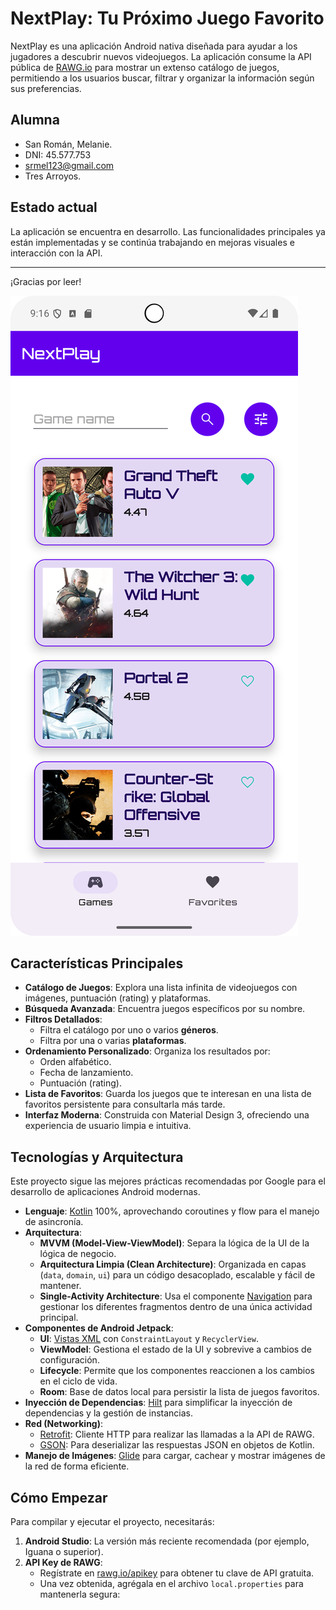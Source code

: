 # NextPlay: Tu Próximo Juego Favorito

NextPlay es una aplicación Android nativa diseñada para ayudar a los jugadores a descubrir nuevos videojuegos. La aplicación consume la API pública de [RAWG.io](https://rawg.io/apidocs) para mostrar un extenso catálogo de juegos, permitiendo a los usuarios buscar, filtrar y organizar la información según sus preferencias.

## Alumna
- San Román, Melanie.
- DNI: 45.577.753
- srmel123@gmail.com
- Tres Arroyos.

## Estado actual

La aplicación se encuentra en desarrollo. Las funcionalidades principales ya están implementadas y se continúa trabajando en mejoras visuales e interacción con la API.

---

¡Gracias por leer! 

![Screenshot de la App (placeholder)](next_play_prev.png)

## Características Principales

*   **Catálogo de Juegos**: Explora una lista infinita de videojuegos con imágenes, puntuación (rating) y plataformas.
*   **Búsqueda Avanzada**: Encuentra juegos específicos por su nombre.
*   **Filtros Detallados**:
    *   Filtra el catálogo por uno o varios **géneros**.
    *   Filtra por una o varias **plataformas**.
*   **Ordenamiento Personalizado**: Organiza los resultados por:
    *   Orden alfabético.
    *   Fecha de lanzamiento.
    *   Puntuación (rating).
*   **Lista de Favoritos**: Guarda los juegos que te interesan en una lista de favoritos persistente para consultarla más tarde.
*   **Interfaz Moderna**: Construida con Material Design 3, ofreciendo una experiencia de usuario limpia e intuitiva.

## Tecnologías y Arquitectura

Este proyecto sigue las mejores prácticas recomendadas por Google para el desarrollo de aplicaciones Android modernas.

*   **Lenguaje**: [Kotlin](https://kotlinlang.org/) 100%, aprovechando coroutines y flow para el manejo de asincronía.
*   **Arquitectura**:
    *   **MVVM (Model-View-ViewModel)**: Separa la lógica de la UI de la lógica de negocio.
    *   **Arquitectura Limpia (Clean Architecture)**: Organizada en capas (`data`, `domain`, `ui`) para un código desacoplado, escalable y fácil de mantener.
    *   **Single-Activity Architecture**: Usa el componente [Navigation](https://developer.android.com/guide/navigation) para gestionar los diferentes fragmentos dentro de una única actividad principal.
*   **Componentes de Android Jetpack**:
    *   **UI**: [Vistas XML](https://developer.android.com/guide/topics/ui/declaring-layout) con `ConstraintLayout` y `RecyclerView`.
    *   **ViewModel**: Gestiona el estado de la UI y sobrevive a cambios de configuración.
    *   **Lifecycle**: Permite que los componentes reaccionen a los cambios en el ciclo de vida.
    *   **Room**: Base de datos local para persistir la lista de juegos favoritos.
*   **Inyección de Dependencias**: [Hilt](https://developer.android.com/training/dependency-injection/hilt-android) para simplificar la inyección de dependencias y la gestión de instancias.
*   **Red (Networking)**:
    *   [Retrofit](https://square.github.io/retrofit/): Cliente HTTP para realizar las llamadas a la API de RAWG.
    *   [GSON](https://github.com/google/gson): Para deserializar las respuestas JSON en objetos de Kotlin.
*   **Manejo de Imágenes**: [Glide](https://github.com/bumptech/glide) para cargar, cachear y mostrar imágenes de la red de forma eficiente.

## Cómo Empezar

Para compilar y ejecutar el proyecto, necesitarás:

1.  **Android Studio**: La versión más reciente recomendada (por ejemplo, Iguana o superior).
2.  **API Key de RAWG**:
    *   Regístrate en [rawg.io/apikey](https://rawg.io/apikey) para obtener tu clave de API gratuita.
    *   Una vez obtenida, agrégala en el archivo `local.properties` para mantenerla segura:
        
